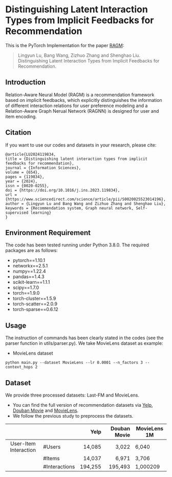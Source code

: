 # Distinguishing Latent Interaction Types from Implicit Feedbacks for Recommendation

This is the PyTorch Implementation for the paper [RAGM](https://www.sciencedirect.com/science/article/pii/S0020025523014196):

> Lingyun Lu, Bang Wang, Zizhuo Zhang and Shenghao Liu. Distinguishing Latent Interaction Types from Implicit Feedbacks for Recommendation.

## Introduction

Relation-Aware Neural Model (RAGM) is a recommendation framework based on implicit feedbacks, which explicitly distinguishes the information of different interaction relations for user preference modeling and a
Relation-Aware Graph Nerual Network (RAGNN) is designed for user and item encoding.

## Citation 

If you want to use our codes and datasets in your research, please cite:

```
@article{LU2024119834,
title = {Distinguishing latent interaction types from implicit feedbacks for recommendation},
journal = {Information Sciences},
volume = {654},
pages = {119834},
year = {2024},
issn = {0020-0255},
doi = {https://doi.org/10.1016/j.ins.2023.119834},
url = {https://www.sciencedirect.com/science/article/pii/S0020025523014196},
author = {Lingyun Lu and Bang Wang and Zizhuo Zhang and Shenghao Liu},
keywords = {Recommendation system, Graph neural network, Self-supervised learning}
}
```

## Environment Requirement

The code has been tested running under Python 3.8.0. The required packages are as follows:

- pytorch==1.10.1
- networkx==2.5.1
- numpy==1.22.4
- pandas==1.4.3
- scikit-learn==1.1.1
- scipy==1.7.0
- torch==1.9.0
- torch-cluster==1.5.9
- torch-scatter==2.0.9
- torch-sparse==0.6.12

## Usage

The instruction of commands has been clearly stated in the codes (see the parser function in utils/parser.py). 
We take MovieLens dataset as example:

- MovieLens dataset

```
python main.py --dataset MovieLens --lr 0.0001 --n_factors 3 --context_hops 2
```


## Dataset

We provide three processed datasets: Last-FM and MovieLens.

- You can find the full version of recommendation datasets via [Yelp](https://www.yelp.com/dataset/challenge), [Douban Movie](http://www.shichuan.org/HIN_dataset.html) and [MovieLens](https://grouplens.org/datasets/movielens/).
- We follow the previous study to preprocess the datasets.

|                       |               |    Yelp | Douban Movie | MovieLens 1M |
| :-------------------: | :------------ |--------:|-------------:|--------------|
| User-Item Interaction | #Users        |  14,085 |        3,022 | 6,040        |
|                       | #Items        |  14,037 |        6,971 | 3,706        |
|                       | #Interactions | 194,255 |      195,493 | 1,000209     |



